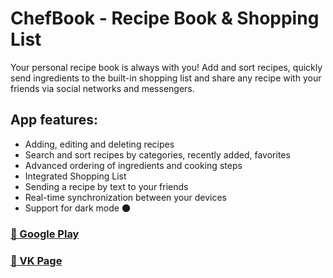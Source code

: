# ChefBook - Recipe Book & Shopping List

Your personal recipe book is always with you! Add and sort recipes, quickly send ingredients to the built-in shopping list and share any recipe with your friends via social networks and messengers.

## App features:
* Adding, editing and deleting recipes
* Search and sort recipes by categories, recently added, favorites
* Advanced ordering of ingredients and cooking steps
* Integrated Shopping List
* Sending a recipe by text to your friends
* Real-time synchronization between your devices
* Support for dark mode 🌑

### [📱 Google Play](https://play.google.com/store/apps/details?id=com.cactusknights.chefbook)
### [📙 VK Page](https://vk.com/chefbook)
